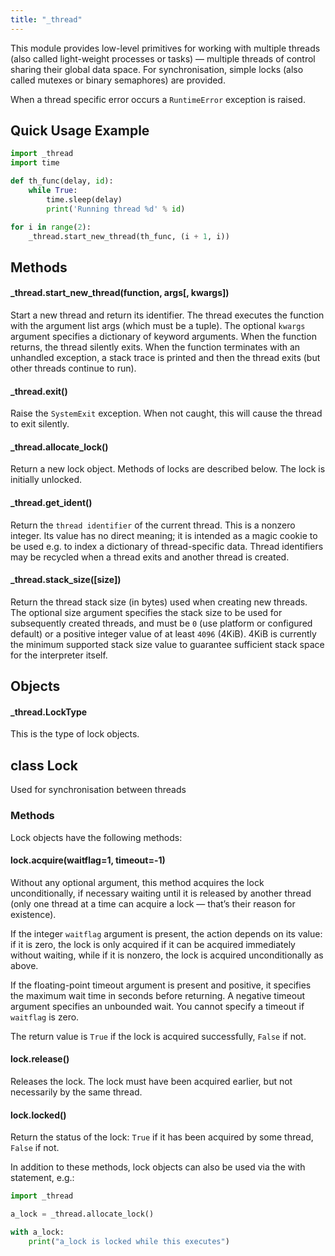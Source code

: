 ```yaml
---
title: "_thread"
---
```


This module provides low-level primitives for working with multiple threads (also called light-weight processes or tasks) — multiple threads of control sharing their global data space. For synchronisation, simple locks (also called mutexes or binary semaphores) are provided.

When a thread specific error occurs a `RuntimeError` exception is raised.

## Quick Usage Example

```python
import _thread
import time

def th_func(delay, id):
    while True:
        time.sleep(delay)
        print('Running thread %d' % id)

for i in range(2):
    _thread.start_new_thread(th_func, (i + 1, i))
```

## Methods

#### \_thread.start\_new\_thread(function, args\[, kwargs\])

Start a new thread and return its identifier. The thread executes the function with the argument list args (which must be a tuple). The optional `kwargs` argument specifies a dictionary of keyword arguments. When the function returns, the thread silently exits. When the function terminates with an unhandled exception, a stack trace is printed and then the thread exits (but other threads continue to run).

#### \_thread.exit()

Raise the `SystemExit` exception. When not caught, this will cause the thread to exit silently.

#### \_thread.allocate\_lock()

Return a new lock object. Methods of locks are described below. The lock is initially unlocked.

#### \_thread.get\_ident()

Return the `thread identifier` of the current thread. This is a nonzero integer. Its value has no direct meaning; it is intended as a magic cookie to be used e.g. to index a dictionary of thread-specific data. Thread identifiers may be recycled when a thread exits and another thread is created.

#### \_thread.stack\_size(\[size\])

Return the thread stack size (in bytes) used when creating new threads. The optional size argument specifies the stack size to be used for subsequently created threads, and must be `0` (use platform or configured default) or a positive integer value of at least `4096` (4KiB). 4KiB is currently the minimum supported stack size value to guarantee sufficient stack space for the interpreter itself.

## Objects

#### \_thread.LockType

This is the type of lock objects.

## class Lock

Used for synchronisation between threads

### Methods

Lock objects have the following methods:

#### lock.acquire(waitflag=1, timeout=-1)

Without any optional argument, this method acquires the lock unconditionally, if necessary waiting until it is released by another thread (only one thread at a time can acquire a lock — that’s their reason for existence).

If the integer `waitflag` argument is present, the action depends on its value: if it is zero, the lock is only acquired if it can be acquired immediately without waiting, while if it is nonzero, the lock is acquired unconditionally as above.

If the floating-point timeout argument is present and positive, it specifies the maximum wait time in seconds before returning. A negative timeout argument specifies an unbounded wait. You cannot specify a timeout if `waitflag` is zero.

The return value is `True` if the lock is acquired successfully, `False` if not.

#### lock.release()

Releases the lock. The lock must have been acquired earlier, but not necessarily by the same thread.

#### lock.locked()

Return the status of the lock: `True` if it has been acquired by some thread, `False` if not.

In addition to these methods, lock objects can also be used via the with statement, e.g.:

```python
import _thread

a_lock = _thread.allocate_lock()

with a_lock:
    print("a_lock is locked while this executes")
```

